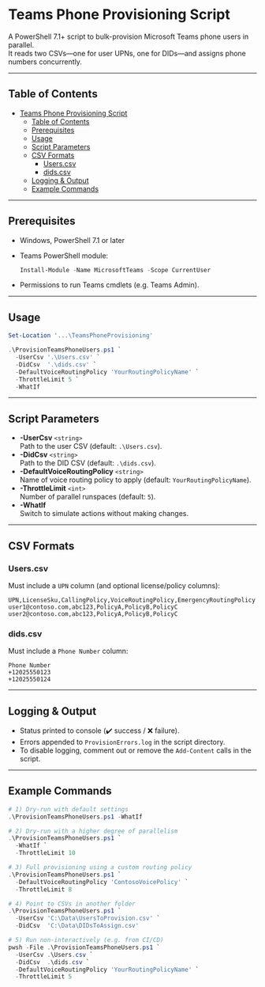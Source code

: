 # Teams Phone Provisioning Script

A PowerShell 7.1+ script to bulk-provision Microsoft Teams phone users in parallel.  
It reads two CSVs—one for user UPNs, one for DIDs—and assigns phone numbers concurrently.

---

## Table of Contents

- [Teams Phone Provisioning Script](#teams-phone-provisioning-script)
  - [Table of Contents](#table-of-contents)
  - [Prerequisites](#prerequisites)
  - [Usage](#usage)
  - [Script Parameters](#script-parameters)
  - [CSV Formats](#csv-formats)
    - [Users.csv](#userscsv)
    - [dids.csv](#didscsv)
  - [Logging \& Output](#logging--output)
  - [Example Commands](#example-commands)

---

## Prerequisites

- Windows, PowerShell 7.1 or later  
- Teams PowerShell module:

  ```powershell
  Install-Module -Name MicrosoftTeams -Scope CurrentUser
  ```  

- Permissions to run Teams cmdlets (e.g. Teams Admin).

---

## Usage

```powershell
Set-Location '...\TeamsPhoneProvisioning'

.\ProvisionTeamsPhoneUsers.ps1 `
  -UserCsv '.\Users.csv' `
  -DidCsv  '.\dids.csv' `
  -DefaultVoiceRoutingPolicy 'YourRoutingPolicyName' `
  -ThrottleLimit 5 `
  -WhatIf
```

---

## Script Parameters

- **-UserCsv** `<string>`  
  Path to the user CSV (default: `.\Users.csv`).  
- **-DidCsv** `<string>`  
  Path to the DID CSV (default: `.\dids.csv`).  
- **-DefaultVoiceRoutingPolicy** `<string>`  
  Name of voice routing policy to apply (default: `YourRoutingPolicyName`).  
- **-ThrottleLimit** `<int>`  
  Number of parallel runspaces (default: `5`).  
- **-WhatIf**  
  Switch to simulate actions without making changes.

---

## CSV Formats

### Users.csv

Must include a `UPN` column (and optional license/policy columns):

```csv
UPN,LicenseSku,CallingPolicy,VoiceRoutingPolicy,EmergencyRoutingPolicy
user1@contoso.com,abc123,PolicyA,PolicyB,PolicyC
user2@contoso.com,abc123,PolicyA,PolicyB,PolicyC
```

### dids.csv

Must include a `Phone Number` column:

```csv
Phone Number
+12025550123
+12025550124
```

---

## Logging & Output

- Status printed to console (✔️ success / ❌ failure).  
- Errors appended to `ProvisionErrors.log` in the script directory.  
- To disable logging, comment out or remove the `Add-Content` calls in the script.

---

## Example Commands

```powershell
# 1) Dry-run with default settings
.\ProvisionTeamsPhoneUsers.ps1 -WhatIf

# 2) Dry-run with a higher degree of parallelism
.\ProvisionTeamsPhoneUsers.ps1 `
  -WhatIf `
  -ThrottleLimit 10

# 3) Full provisioning using a custom routing policy
.\ProvisionTeamsPhoneUsers.ps1 `
  -DefaultVoiceRoutingPolicy 'ContosoVoicePolicy' `
  -ThrottleLimit 8

# 4) Point to CSVs in another folder
.\ProvisionTeamsPhoneUsers.ps1 `
  -UserCsv 'C:\Data\UsersToProvision.csv' `
  -DidCsv  'C:\Data\DIDsToAssign.csv'

# 5) Run non-interactively (e.g. from CI/CD)
pwsh -File .\ProvisionTeamsPhoneUsers.ps1 `
  -UserCsv .\Users.csv `
  -DidCsv  .\dids.csv `
  -DefaultVoiceRoutingPolicy 'YourRoutingPolicyName' `
  -ThrottleLimit 5
```
